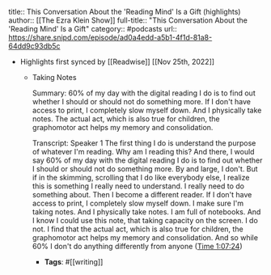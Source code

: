 title:: This Conversation About the 'Reading Mind' Is a Gift (highlights)
author:: [[The Ezra Klein Show]]
full-title:: "This Conversation About the 'Reading Mind' Is a Gift"
category:: #podcasts
url:: https://share.snipd.com/episode/ad0a4edd-a5b1-4f1d-81a8-64dd9c93db5c

- Highlights first synced by [[Readwise]] [[Nov 25th, 2022]]
	- Taking Notes
	  
	  Summary:
	  60% of my day with the digital reading I do is to find out whether I should or should not do something more. If I don't have access to print, I completely slow myself down. And I physically take notes. The actual act, which is also true for children, the graphomotor act helps my memory and consolidation.
	  
	  Transcript:
	  Speaker 1
	  The first thing I do is understand the purpose of whatever I'm reading. Why am I reading this? And there, I would say 60% of my day with the digital reading I do is to find out whether I should or should not do something more. By and large, I don't. But if in the skimming, scrolling that I do like everybody else, I realize this is something I really need to understand. I really need to do something about. Then I become a different reader. If I don't have access to print, I completely slow myself down. I make sure I'm taking notes. And I physically take notes. I am full of notebooks. And I know I could use this note, that taking capacity on the screen. I do not. I find that the actual act, which is also true for children, the graphomotor act helps my memory and consolidation. And so while 60% I don't do anything differently from anyone ([Time 1:07:24](https://share.snipd.com/snip/93946e45-eaba-45c9-805d-e7d81ba4d0c3))
		- **Tags**: #[[writing]]